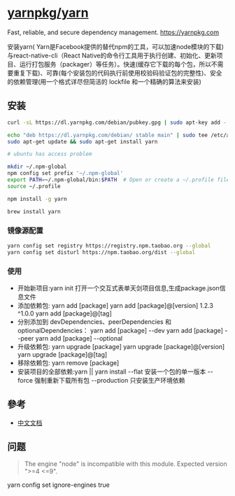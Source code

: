 # [yarnpkg/yarn](https://github.com/yarnpkg/yarn)

Fast, reliable, and secure dependency management. <https://yarnpkg.com>

安装yarn( Yarn是Facebook提供的替代npm的工具，可以加速node模块的下载)与react-native-cli（React Native的命令行工具用于执行创建、初始化、更新项目、运行打包服务（packager）等任务）。快速(缓存它下载的每个包，所以不需要重复下载)、可靠(每个安装包的代码执行前使用校验码验证包的完整性)、安全的依赖管理(用一个格式详尽但简洁的 lockfile 和一个精确的算法来安装)


## 安装

```sh
curl -sL https://dl.yarnpkg.com/debian/pubkey.gpg | sudo apt-key add -

echo "deb https://dl.yarnpkg.com/debian/ stable main" | sudo tee /etc/apt/sources.list.d/yarn.list
sudo apt-get update && sudo apt-get install yarn

# ubuntu has access problem

mkdir ~/.npm-global
npm config set prefix '~/.npm-global'
export PATH=~/.npm-global/bin:$PATH  # Open or create a ~/.profile file and add this line
source ~/.profile

npm install -g yarn

brew install yarn
```

### 镜像源配置

```sh
yarn config set registry https://registry.npm.taobao.org --global
yarn config set disturl https://npm.taobao.org/dist --global
```

### 使用

* 开始新项目:yarn init 打开一个交互式表单天剑项目信息,生成package.json信息文件
* 添加依赖包: yarn add [package] yarn add [package]@[version] 1.2.3 ^1.0.0 yarn add [package]@[tag]
* 分别添加到 devDependencies、peerDependencies 和 optionalDependencies： yarn add [package] --dev yarn add [package] --peer yarn add [package] --optional
* 升级依赖包: yarn upgrade [package] yarn upgrade [package]@[version] yarn upgrade [package]@[tag]
* 移除依赖包: yarn remove [package]
* 安装项目的全部依赖:yarn || yarn install --flat 安装一个包的单一版本 --force 强制重新下载所有包 --production 只安装生产环境依赖

## 參考

* [中文文档](https://yarnpkg.com/zh-Hans/)

## 问题

> The engine "node" is incompatible with this module. Expected version ">=4 <=9".

 yarn config set ignore-engines true
